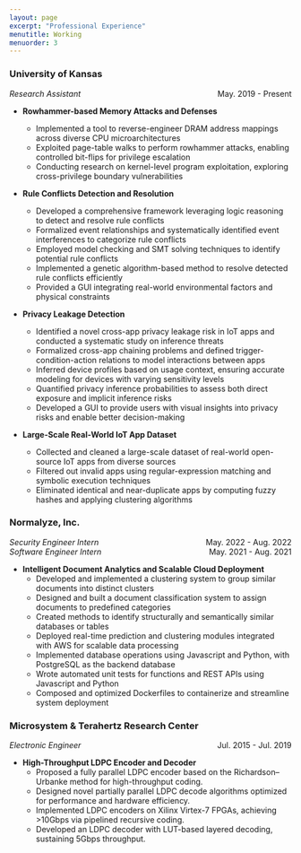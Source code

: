 ```yaml
---
layout: page
excerpt: "Professional Experience"
menutitle: Working
menuorder: 3
--- 
```


### University of Kansas

<li style="display:flex; justify-content:space-between; margin:0;">
    <em style="font-size:100%;">Research Assistant</em>
    <span>May. 2019 - Present</span>
</li>

- __Rowhammer-based Memory Attacks and Defenses__
    - Implemented a tool to reverse-engineer DRAM address mappings across diverse CPU microarchitectures
    - Exploited page-table walks to perform rowhammer attacks, enabling controlled bit-flips for privilege escalation
    - Conducting research on kernel-level program exploitation, exploring cross-privilege boundary vulnerabilities

- __Rule Conflicts Detection and Resolution__
    - Developed a comprehensive framework leveraging logic reasoning to detect and resolve rule conflicts
    - Formalized event relationships and systematically identified event interferences to categorize rule conflicts
    - Employed model checking and SMT solving techniques to identify potential rule conflicts
    - Implemented a genetic algorithm-based method to resolve detected rule conflicts efficiently
    - Provided a GUI integrating real-world environmental factors and physical constraints

- __Privacy Leakage Detection__
    - Identified a novel cross-app privacy leakage risk in IoT apps and conducted a systematic study on inference threats
    - Formalized cross-app chaining problems and defined trigger-condition-action relations to model interactions between apps
    - Inferred device profiles based on usage context, ensuring accurate modeling for devices with varying sensitivity levels
    - Quantified privacy inference probabilities to assess both direct exposure and implicit inference risks
    - Developed a GUI to provide users with visual insights into privacy risks and enable better decision-making

- __Large-Scale Real-World IoT App Dataset__
    - Collected and cleaned a large-scale dataset of real-world open-source IoT apps from diverse sources
    - Filtered out invalid apps using regular-expression matching and symbolic execution techniques
    - Eliminated identical and near-duplicate apps by computing fuzzy hashes and applying clustering algorithms

### Normalyze, Inc.

<li style="display:flex; justify-content:space-between; margin:0;">
    <em style="font-size:100%;">Security Engineer Intern</em>
    <span>May. 2022 - Aug. 2022</span>
</li>

<li style="display:flex; justify-content:space-between; margin:0;">
    <em style="font-size:100%;">Software Engineer Intern</em>
    <span>May. 2021 - Aug. 2021</span>
</li>

- __Intelligent Document Analytics and Scalable Cloud Deployment__
    - Developed and implemented a clustering system to group similar documents into distinct clusters
    - Designed and built a document classification system to assign documents to predefined categories
    - Created methods to identify structurally and semantically similar databases or tables
    - Deployed real-time prediction and clustering modules integrated with AWS for scalable data processing
    - Implemented database operations using Javascript and Python, with PostgreSQL as the backend database
    - Wrote automated unit tests for functions and REST APIs using Javascript and Python
    - Composed and optimized Dockerfiles to containerize and streamline system deployment

### Microsystem & Terahertz Research Center

<li style="display:flex; justify-content:space-between; margin:0;">
    <em style="font-size:100%;">Electronic Engineer</em>
    <span>Jul. 2015 - Jul. 2019</span>
</li>

- __High-Throughput LDPC Encoder and Decoder__
    - Proposed a fully parallel LDPC encoder based on the Richardson–Urbanke method for high-throughput coding.
    - Designed novel partially parallel LDPC decode algorithms optimized for performance and hardware efficiency.
    - Implemented LDPC encoders on Xilinx Virtex-7 FPGAs, achieving >10Gbps via pipelined recursive coding.
    - Developed an LDPC decoder with LUT-based layered decoding, sustaining 5Gbps throughput.
